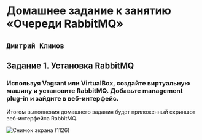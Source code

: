 # Домашнее задание к занятию «Очереди RabbitMQ»

##  ` Дмитрий Климов `

## Задание 1. Установка RabbitMQ

### Используя Vagrant или VirtualBox, создайте виртуальную машину и установите RabbitMQ. Добавьте management plug-in и зайдите в веб-интерфейс.

Итогом выполнения домашнего задания будет приложенный скриншот веб-интерфейса RabbitMQ.

![Снимок экрана (1126)](https://github.com/user-attachments/assets/513fa4b4-cb55-48cb-a2be-7aaf873d363e)


